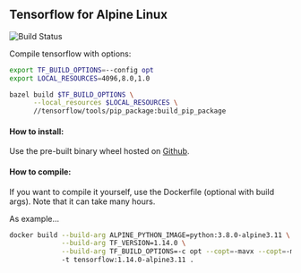 ## Tensorflow for Alpine Linux

![Build Status](https://github.com/AfsmNGhr/alpine-tensorflow/workflows/Build%20Wheel/badge.svg)

Compile tensorflow with options:

```sh
export TF_BUILD_OPTIONS=--config opt
export LOCAL_RESOURCES=4096,8.0,1.0

bazel build $TF_BUILD_OPTIONS \
      --local_resources $LOCAL_RESOURCES \
      //tensorflow/tools/pip_package:build_pip_package
```

#### How to install:

Use the pre-built binary wheel hosted on [Github](https://github.com/AfsmNGhr/alpine-tensorflow/releases).

#### How to compile:

If you want to compile it yourself, use the Dockerfile (optional with build args). Note that it can take many hours.

As example...

```sh
docker build --build-arg ALPINE_PYTHON_IMAGE=python:3.8.0-alpine3.11 \
             --build-arg TF_VERSION=1.14.0 \
             --build-arg TF_BUILD_OPTIONS=-c opt --copt=-mavx --copt=-mavx2 --copt=-mfma --copt=-mfpmath=both --copt=-msse4.2
             -t tensorflow:1.14.0-alpine3.11 .
```
